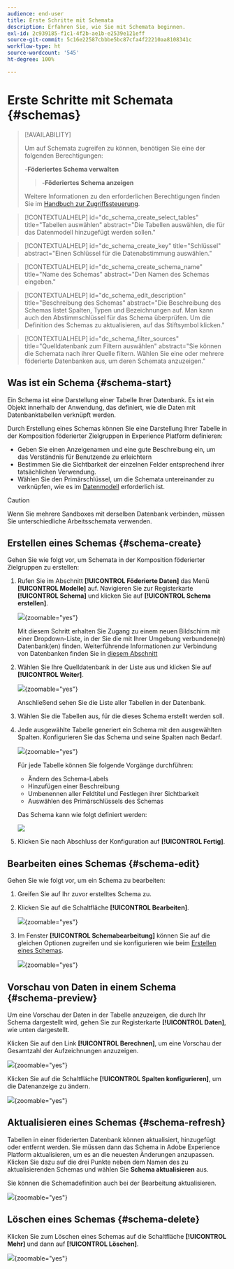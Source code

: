 ```yaml
---
audience: end-user
title: Erste Schritte mit Schemata
description: Erfahren Sie, wie Sie mit Schemata beginnen.
exl-id: 2c939185-f1c1-4f2b-ae1b-e2539e121eff
source-git-commit: 5c16e22587cbbbe5bc87cfa4f22210aa8108341c
workflow-type: ht
source-wordcount: '545'
ht-degree: 100%

---
```


# Erste Schritte mit Schemata {#schemas}

>[!AVAILABILITY]
>
>Um auf Schemata zugreifen zu können, benötigen Sie eine der folgenden Berechtigungen:
>
>-**Föderiertes Schema verwalten**
>>-**Föderiertes Schema anzeigen**
>
>Weitere Informationen zu den erforderlichen Berechtigungen finden Sie im [Handbuch zur Zugriffssteuerung](/help/governance-privacy-security/access-control.md).

>[!CONTEXTUALHELP]
>id="dc_schema_create_select_tables"
>title="Tabellen auswählen"
>abstract="Die Tabellen auswählen, die für das Datenmodell hinzugefügt werden sollen."

>[!CONTEXTUALHELP]
>id="dc_schema_create_key"
>title="Schlüssel"
>abstract="Einen Schlüssel für die Datenabstimmung auswählen."

>[!CONTEXTUALHELP]
>id="dc_schema_create_schema_name"
>title="Name des Schemas"
>abstract="Den Namen des Schemas eingeben."

>[!CONTEXTUALHELP]
>id="dc_schema_edit_description"
>title="Beschreibung des Schemas"
>abstract="Die Beschreibung des Schemas listet Spalten, Typen und Bezeichnungen auf. Man kann auch den Abstimmschlüssel für das Schema überprüfen. Um die Definition des Schemas zu aktualisieren, auf das Stiftsymbol klicken."

>[!CONTEXTUALHELP]
>id="dc_schema_filter_sources"
>title="Quelldatenbank zum Filtern auswählen"
>abstract="Sie können die Schemata nach ihrer Quelle filtern. Wählen Sie eine oder mehrere föderierte Datenbanken aus, um deren Schemata anzuzeigen."

## Was ist ein Schema {#schema-start}

Ein Schema ist eine Darstellung einer Tabelle Ihrer Datenbank. Es ist ein Objekt innerhalb der Anwendung, das definiert, wie die Daten mit Datenbanktabellen verknüpft werden.

Durch Erstellung eines Schemas können Sie eine Darstellung Ihrer Tabelle in der Komposition föderierter Zielgruppen in Experience Platform definieren:

* Geben Sie einen Anzeigenamen und eine gute Beschreibung ein, um das Verständnis für Benutzende zu erleichtern
* Bestimmen Sie die Sichtbarkeit der einzelnen Felder entsprechend ihrer tatsächlichen Verwendung.
* Wählen Sie den Primärschlüssel, um die Schemata untereinander zu verknüpfen, wie es im [Datenmodell](../data-management/gs-models.md#data-model-start) erforderlich ist.

>[!CAUTION]
>
>Wenn Sie mehrere Sandboxes mit derselben Datenbank verbinden, müssen Sie unterschiedliche Arbeitsschemata verwenden.
>

## Erstellen eines Schemas {#schema-create}

Gehen Sie wie folgt vor, um Schemata in der Komposition föderierter Zielgruppen zu erstellen:

1. Rufen Sie im Abschnitt **[!UICONTROL Föderierte Daten]** das Menü **[!UICONTROL Modelle]** auf. Navigieren Sie zur Registerkarte **[!UICONTROL Schema]** und klicken Sie auf **[!UICONTROL Schema erstellen]**.

   ![](assets/schema_create.png){zoomable="yes"}

   Mit diesem Schritt erhalten Sie Zugang zu einem neuen Bildschirm mit einer Dropdown-Liste, in der Sie die mit Ihrer Umgebung verbundene(n) Datenbank(en) finden. Weiterführende Informationen zur Verbindung von Datenbanken finden Sie in [diesem Abschnitt](../connections/connections.md#connections-fdb)

1. Wählen Sie Ihre Quelldatenbank in der Liste aus und klicken Sie auf **[!UICONTROL Weiter]**.

   ![](assets/schema_tables.png){zoomable="yes"}

   Anschließend sehen Sie die Liste aller Tabellen in der Datenbank.

1. Wählen Sie die Tabellen aus, für die dieses Schema erstellt werden soll.

1. Jede ausgewählte Tabelle generiert ein Schema mit den ausgewählten Spalten. Konfigurieren Sie das Schema und seine Spalten nach Bedarf.

   ![](assets/schema_fields.png){zoomable="yes"}

   Für jede Tabelle können Sie folgende Vorgänge durchführen:

   * Ändern des Schema-Labels
   * Hinzufügen einer Beschreibung
   * Umbenennen aller Feldtitel und Festlegen ihrer Sichtbarkeit
   * Auswählen des Primärschlüssels des Schemas

   Das Schema kann wie folgt definiert werden:

   ![](assets/schema_example.png)

1. Klicken Sie nach Abschluss der Konfiguration auf **[!UICONTROL Fertig]**.

## Bearbeiten eines Schemas {#schema-edit}

Gehen Sie wie folgt vor, um ein Schema zu bearbeiten:

1. Greifen Sie auf Ihr zuvor erstelltes Schema zu.

1. Klicken Sie auf die Schaltfläche **[!UICONTROL Bearbeiten]**.

   ![](assets/schema_edit.png){zoomable="yes"}

1. Im Fenster **[!UICONTROL Schemabearbeitung]** können Sie auf die gleichen Optionen zugreifen und sie konfigurieren wie beim [Erstellen eines Schemas](#schema-create).

   ![](assets/schema_edit_orders.png){zoomable="yes"}

## Vorschau von Daten in einem Schema {#schema-preview}

Um eine Vorschau der Daten in der Tabelle anzuzeigen, die durch Ihr Schema dargestellt wird, gehen Sie zur Registerkarte **[!UICONTROL Daten]**, wie unten dargestellt.

Klicken Sie auf den Link **[!UICONTROL Berechnen]**, um eine Vorschau der Gesamtzahl der Aufzeichnungen anzuzeigen.

![](assets/schema_data.png){zoomable="yes"}

Klicken Sie auf die Schaltfläche **[!UICONTROL Spalten konfigurieren]**, um die Datenanzeige zu ändern.

![](assets/schema_columns.png){zoomable="yes"}

## Aktualisieren eines Schemas {#schema-refresh}

Tabellen in einer föderierten Datenbank können aktualisiert, hinzugefügt oder entfernt werden. Sie müssen dann das Schema in Adobe Experience Platform aktualisieren, um es an die neuesten Änderungen anzupassen. Klicken Sie dazu auf die drei Punkte neben dem Namen des zu aktualisierenden Schemas und wählen Sie **Schema aktualisieren** aus.

Sie können die Schemadefinition auch bei der Bearbeitung aktualisieren.

![](assets/schema_refresh.png){zoomable="yes"}


## Löschen eines Schemas {#schema-delete}

Klicken Sie zum Löschen eines Schemas auf die Schaltfläche **[!UICONTROL Mehr]** und dann auf **[!UICONTROL Löschen]**.

![](assets/schema_delete.png){zoomable="yes"}
